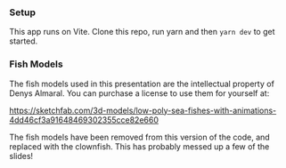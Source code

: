 ### Setup

This app runs on Vite. Clone this repo, run yarn and then `yarn dev` to get started.

### Fish Models

The fish models used in this presentation are the intellectual property of Denys Almaral. You can purchase a license to
use them for yourself at:

https://sketchfab.com/3d-models/low-poly-sea-fishes-with-animations-4dd46cf3a91648469302355cce82e660

The fish models have been removed from this version of the code, and replaced with the clownfish. This has probably
messed up a few of the slides!
